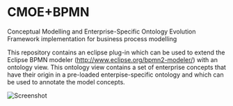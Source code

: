 # CMOE+BPMN 
Conceptual Modelling and Enterprise-Specific Ontology Evolution Framework implementation for business process modelling

This repository contains an eclipse plug-in which can be used to extend the Eclipse BPMN modeler (http://www.eclipse.org/bpmn2-modeler/) with an ontology view. This ontology view contains a set of enterprise concepts that have their origin in a pre-loaded enterpise-specific ontology and which can be used to annotate the model concepts.

![Screenshot](https://github.com/fgailly/CMEplusBPMN/blob/master/screenshot.jpg)

